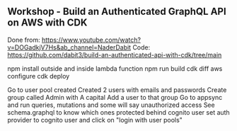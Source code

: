 ## Workshop - Build an Authenticated GraphQL API on AWS with CDK

Done from: https://www.youtube.com/watch?v=DOGadkjV7Hs&ab_channel=NaderDabit
Code: https://github.com/dabit3/build-an-authenticated-api-with-cdk/tree/main

npm install outside and inside lambda function
npm run build
cdk diff
aws configure
cdk deploy

Go to user pool created
Created 2 users with emails and passwords
Create group called Admin with A capital
Add a user to that group
Go to appsync  and run queries, mutations and some will say unauthorized access
See schema.graphql to know which ones protected behind cognito user
set auth provider to cognito user and click on "login with user pools"